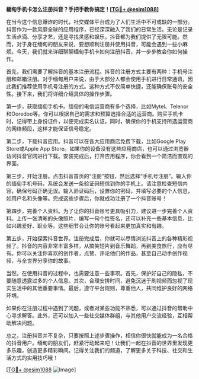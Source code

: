 **緬甸手机卡怎么注册抖音？手把手教你搞定！[[TG💪+ @esim1088](https://t.me/s/esim1088)]**

在当今这个信息爆炸的时代，社交媒体平台成为了人们生活中不可或缺的一部分。抖音作为一款风靡全球的应用程序，已经深深融入了我们的日常生活。无论是记录生活点滴、分享才艺，还是寻找灵感和娱乐，抖音都为我们提供了无限可能。然而，对于身在缅甸的朋友来说，要想顺利注册并使用抖音，可能会遇到一些小麻烦。今天，我们就来详细聊聊缅甸手机卡如何注册抖音，并一步步教会你如何操作。

首先，我们需要了解抖音的基本注册流程。抖音的注册方式主要有两种：手机号注册和邮箱注册。对于缅甸用户来说，由于大部分人都会使用手机进行日常通讯，因此我们推荐使用手机号注册的方式。这种方式不仅简单快捷，还能确保账号的安全性。接下来，我们将详细介绍具体的操作步骤。

第一步，获取缅甸手机卡。缅甸的电信运营商有多个选择，比如Mytel、Telenor和Ooredoo等。你可以根据自己的需求和预算选择合适的运营商。购买手机卡时，记得带上身份证件，以便完成实名认证。同时，确保你的手机支持所选运营商的网络频段，这样才能保证信号稳定。

第二步，下载抖音应用。抖音可以在各大应用商店免费下载，比如Google Play Store或Apple App Store。如果你的设备没有这些应用商店，也可以通过浏览器访问抖音官网进行下载。安装完成后，打开应用程序，你会看到一个简洁而直观的界面。

第三步，开始注册。点击抖音首页的“注册”按钮，然后选择“手机号注册”。输入你的缅甸手机号码，系统会发送一条验证码短信到你的手机上。请注意检查短信内容，确保号码正确无误。输入验证码后，设置你的密码，并填写必要的个人信息，如用户名和头像等。完成这些步骤后，你就成功注册了一个抖音账号！

第四步，完善个人资料。为了让你的抖音账号更具吸引力，建议进一步完善个人资料。上传一张清晰的头像照片，编写一句个性签名，还可以补充一些基本信息，比如兴趣爱好、职业等。这些细节会让你的账号看起来更加真实和有趣。

第五步，开始探索抖音世界。注册完成后，你就可以尽情浏览抖音上的各种精彩视频了。抖音的内容非常丰富多样，从搞笑短片到音乐舞蹈，再到美食旅行，应有尽有。你可以关注你喜欢的创作者，点赞、评论他们的作品，甚至自己动手创作视频，与全世界分享你的故事。

当然，在使用抖音的过程中，也需要注意一些事项。首先，保护好自己的隐私，不要随意透露过多的个人信息。其次，合理安排时间，避免沉迷于刷视频而忽视了现实生活中的其他重要事情。最后，遵守平台规则，尊重他人，共同维护良好的网络环境。

如果你在注册过程中遇到了问题，或者对某些功能不熟悉，可以通过抖音的帮助中心寻求解答。此外，还可以加入一些社交媒体群组，与其他用户交流经验，互相帮助解决问题。

总之，注册抖音并不复杂，只要按照上述步骤操作，相信你很快就能成为一名合格的抖音用户。缅甸的朋友们，赶紧行动起来吧！让我们一起在抖音的世界里发现更多乐趣，创造更多精彩瞬间。记得关注我们的频道，了解更多关于科技、社交和生活方式的实用技巧哦！

[[TG💪+ @esim1088](https://t.me/s/esim1088) ![Image](https://i.postimg.cc/4NQfJmqS/Snipaste-2025-05-13-00-14-12.png)]
